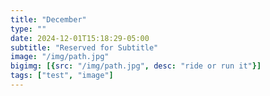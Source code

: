 ```yaml
---
title: "December"
type: ""
date: 2024-12-01T15:18:29-05:00
subtitle: "Reserved for Subtitle"
image: "/img/path.jpg"
bigimg: [{src: "/img/path.jpg", desc: "ride or run it"}]
tags: ["test", "image"]
---
```


